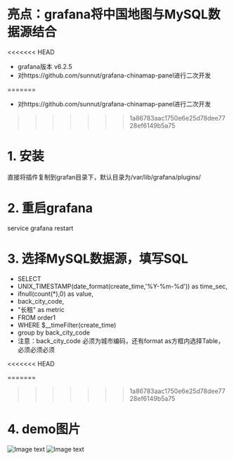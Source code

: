 # 亮点：grafana将中国地图与MySQL数据源结合
<<<<<<< HEAD
* grafana版本 v6.2.5
* 对https://github.com/sunnut/grafana-chinamap-panel进行二次开发


=======
* 对https://github.com/sunnut/grafana-chinamap-panel进行二次开发

>>>>>>> 1a86783aac1750e6e25d78dee7728ef6149b5a75
# 1. 安装
直接将插件复制到grafan目录下，默认目录为/var/lib/grafana/plugins/

# 2. 重启grafana
service grafana restart

# 3. 选择MySQL数据源，填写SQL
* SELECT
*   UNIX_TIMESTAMP(date_format(create_time,'%Y-%m-%d')) as time_sec,
*   ifnull(count(*),0) as value,
*   back_city_code,
*   "长租"  as metric
* FROM order1
* WHERE $__timeFilter(create_time)
* group by back_city_code
* 注意：back_city_code 必须为城市编码，还有format as方框内选择Table，必须必须必须

<<<<<<< HEAD

=======
>>>>>>> 1a86783aac1750e6e25d78dee7728ef6149b5a75
# 4. demo图片
![Image text](https://raw.githubusercontent.com/ocpeng/grafana-chinamap-panel-master/master/grafana-chinamap-panel-master/demo/chinamap01.png)
![Image text](https://raw.githubusercontent.com/ocpeng/grafana-chinamap-panel-master/master/grafana-chinamap-panel-master/demo/chinamap02.png)
